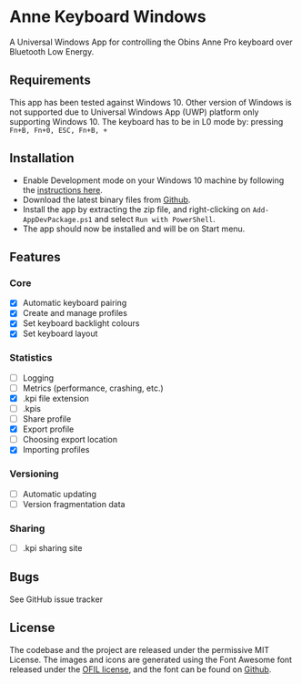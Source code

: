 # Anne Keyboard Windows
A Universal Windows App for controlling the Obins Anne Pro keyboard over Bluetooth Low Energy.  

## Requirements
This app has been tested against Windows 10. Other version of Windows is not supported due to Universal Windows App (UWP) platform only supporting Windows 10.
The keyboard has to be in L0 mode by: pressing ```Fn+B, Fn+0, ESC, Fn+B, +```

## Installation
* Enable Development mode on your Windows 10 machine by following the [instructions here](https://msdn.microsoft.com/windows/uwp/get-started/enable-your-device-for-development).
* Download the latest binary files from [Github](https://github.com/kprinssu/anne-keyboard-windows/releases). 
* Install the app by extracting the zip file, and right-clicking on ```Add-AppDevPackage.ps1``` and select ```Run with PowerShell```. 
* The app should now be installed and will be on Start menu.

## Features 
### Core
- [x] Automatic keyboard pairing
- [x] Create and manage profiles
- [x] Set keyboard backlight colours
- [x] Set keyboard layout

### Statistics
- [ ] Logging
- [ ] Metrics (performance, crashing, etc.)
- [x] .kpi file extension
- [ ] .kpis
- [ ] Share profile
- [x] Export profile
- [ ] Choosing export location
- [x] Importing profiles

### Versioning
- [ ] Automatic updating
- [ ] Version fragmentation data

### Sharing
- [ ] .kpi sharing site

## Bugs
See GitHub issue tracker

## License
The codebase and the project are released under the permissive MIT License. 
The images and icons are generated using the Font Awesome font released under the [OFIL license](http://scripts.sil.org/OFL), and the font can be found on [Github](http://scripts.sil.org/OFL). 
